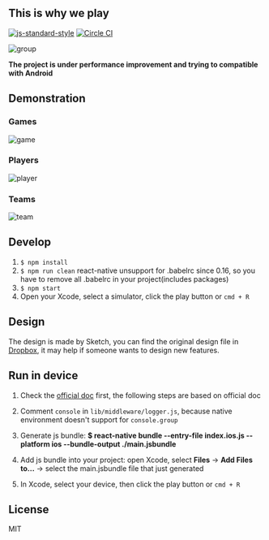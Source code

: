 ## This is why we play 
[![js-standard-style](https://img.shields.io/badge/code%20style-standard-brightgreen.svg?style=flat)](https://github.com/feross/standard)
[![Circle CI](https://circleci.com/gh/wwayne/react-native-nba-app/tree/master.svg?style=svg)](https://circleci.com/gh/wwayne/react-native-nba-app/tree/master)

![group](https://cloud.githubusercontent.com/assets/5305874/12059257/dacf1ad0-af92-11e5-920c-ba4818d8dc1d.png)

**The project is under performance improvement and trying to compatible with Android**

## Demonstration
### Games
![game](https://cloud.githubusercontent.com/assets/5305874/12422631/e33d57ca-bf02-11e5-8bdf-e10df77fc1fb.gif)

### Players
![player](https://cloud.githubusercontent.com/assets/5305874/12422675/19ae6696-bf03-11e5-87d5-6abc805b62b8.gif)

### Teams
![team](https://cloud.githubusercontent.com/assets/5305874/12422777/7dc6d870-bf03-11e5-82eb-634b14d34f16.gif)



## Develop
1. `$ npm install`
2. `$ npm run clean` react-native unsupport for .babelrc since 0.16, so you have to remove all .babelrc in your project(includes packages)
3. `$ npm start`
4. Open your Xcode, select a simulator, click the play button or `cmd + R`

## Design
The design is made by Sketch, you can find the original design file in [Dropbox](https://www.dropbox.com/s/3hn1o5xgk7bzjpa/Allyoop.sketch?dl=0), it may help if someone wants to design new features.

## Run in device
1. Check the [official doc](http://facebook.github.io/react-native/docs/running-on-device-ios.html#using-offline-bundle) first, the following steps are based on official doc

2. Comment `console` in `lib/middleware/logger.js`, because native environment doesn't support for `console.group`

3. Generate js bundle: **$ react-native bundle --entry-file index.ios.js --platform ios --bundle-output ./main.jsbundle**

4. Add js bundle into your project: open Xcode, select **Files** -> **Add Files to...** -> select the main.jsbundle file that just generated

5. In Xcode, select your device, then click the play button or `cmd + R`

## License

MIT
